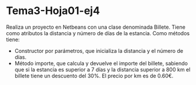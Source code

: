 # Tema3-Hoja01-ej4

Realiza un proyecto en Netbeans con una clase denominada Billete. Tiene como atributos la distancia y número de días de la estancia. Como métodos tiene:
+ Constructor por parámetros, que inicializa la distancia y el número de días.
+ Método importe, que calcula y devuelve el importe del billete, sabiendo que si la estancia es superior a 7 días y la distancia superior a 800 km el billete tiene un descuento del 30%. El precio por km es de 0.60€.
